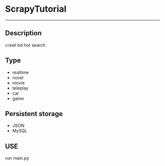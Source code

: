 # ScrapyTutorial
---
## Description
crawl bd hot search 
## Type
* realtime
* novel
* movie
* teleplay
* car
* game
## Persistent storage
* JSON
* MySQL
## USE
run main.py